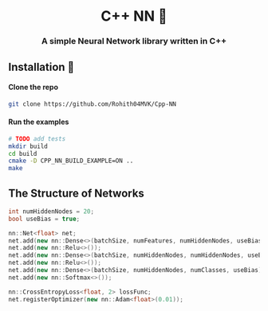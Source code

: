 <h1 align="center">C++ NN 🧠</h1>
<h3 align="center">A simple Neural Network library written in C++</h3>

## Installation 🚀

#### Clone the repo

```sh
git clone https://github.com/Rohith04MVK/Cpp-NN
```

#### Run the examples

```sh
# TODO add tests
mkdir build
cd build
cmake -D CPP_NN_BUILD_EXAMPLE=ON ..
make
```

## The Structure of Networks
```cpp
int numHiddenNodes = 20;
bool useBias = true;

nn::Net<float> net;
net.add(new nn::Dense<>(batchSize, numFeatures, numHiddenNodes, useBias));
net.add(new nn::Relu<>());
net.add(new nn::Dense<>(batchSize, numHiddenNodes, numHiddenNodes, useBias));
net.add(new nn::Relu<>());
net.add(new nn::Dense<>(batchSize, numHiddenNodes, numClasses, useBias));
net.add(new nn::Softmax<>());

nn::CrossEntropyLoss<float, 2> lossFunc;
net.registerOptimizer(new nn::Adam<float>(0.01));
```
